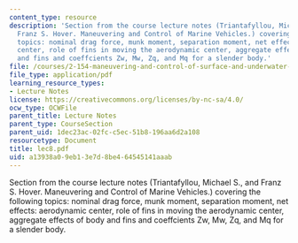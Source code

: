 ```yaml
---
content_type: resource
description: 'Section from the course lecture notes (Triantafyllou, Michael S., and
  Franz S. Hover. Maneuvering and Control of Marine Vehicles.) covering the following
  topics: nominal drag force, munk moment, separation moment, net effects: aerodynamic
  center, role of fins in moving the aerodynamic center, aggregate effects of body
  and fins and coeffcients Zw, Mw, Zq, and Mq for a slender body.'
file: /courses/2-154-maneuvering-and-control-of-surface-and-underwater-vehicles-13-49-fall-2004/a13938a09eb13e7d8be464545141aaab_lec8.pdf
file_type: application/pdf
learning_resource_types:
- Lecture Notes
license: https://creativecommons.org/licenses/by-nc-sa/4.0/
ocw_type: OCWFile
parent_title: Lecture Notes
parent_type: CourseSection
parent_uid: 1dec23ac-02fc-c5ec-51b8-196aa6d2a108
resourcetype: Document
title: lec8.pdf
uid: a13938a0-9eb1-3e7d-8be4-64545141aaab
---
```

Section from the course lecture notes (Triantafyllou, Michael S., and Franz S. Hover. Maneuvering and Control of Marine Vehicles.) covering the following topics: nominal drag force, munk moment, separation moment, net effects: aerodynamic center, role of fins in moving the aerodynamic center, aggregate effects of body and fins and coeffcients Zw, Mw, Zq, and Mq for a slender body.
